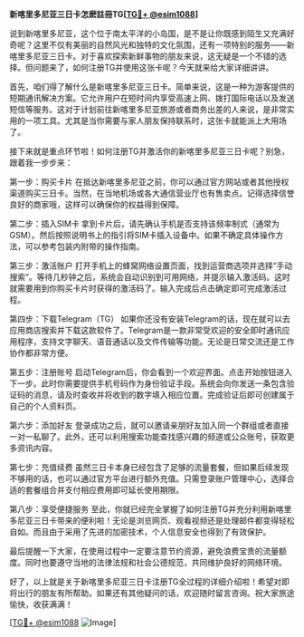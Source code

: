 **新喀里多尼亚三日卡怎麽註冊TG[[TG💪+ @esim1088](https://t.me/s/esim1088)]**

说到新喀里多尼亚，这个位于南太平洋的小岛国，是不是让你既感到陌生又充满好奇呢？这里不仅有美丽的自然风光和独特的文化氛围，还有一项特别的服务——新喀里多尼亚三日卡。对于喜欢探索新鲜事物的朋友来说，这无疑是一个不错的选择。但问题来了，如何注册TG并使用这张卡呢？今天就来给大家详细讲讲。

首先，咱们得了解什么是新喀里多尼亚三日卡。简单来说，这是一种为游客提供的短期通讯解决方案。它允许用户在短时间内享受高速上网、拨打国际电话以及发送短信等服务。这对于计划前往新喀里多尼亚旅游或者商务出差的人来说，是非常实用的一项工具。尤其是当你需要与家人朋友保持联系时，这张卡就能派上大用场了。

接下来就是重点环节啦！如何注册TG并激活你的新喀里多尼亚三日卡呢？别急，跟着我一步步来：

第一步：购买卡片
在抵达新喀里多尼亚之前，你可以通过官方网站或者其他授权渠道购买三日卡。当然，在当地机场或各大通信营业厅也有售卖点。记得选择信誉良好的商家哦，这样可以确保你的权益得到保障。

第二步：插入SIM卡
拿到卡片后，请先确认手机是否支持该频率制式（通常为GSM）。然后按照说明书上的指引将SIM卡插入设备中。如果不确定具体操作方法，可以参考包装内附带的操作指南。

第三步：激活账户
打开手机上的蜂窝网络设置页面，找到运营商选项并选择“手动搜索”。等待几秒钟之后，系统会自动识别到可用网络，并提示输入激活码。这时就需要用到你购买卡片时获得的激活码了。输入完成后点击确定即可完成激活过程。

第四步：下载Telegram（TG）
如果你还没有安装Telegram的话，现在就可以去应用商店搜索并下载这款软件了。Telegram是一款非常受欢迎的安全即时通讯应用程序，支持文字聊天、语音通话以及文件传输等功能。无论是日常交流还是工作协作都非常方便。

第五步：注册账号
启动Telegram后，你会看到一个欢迎界面。点击开始按钮进入下一步。此时你需要提供手机号码作为身份验证手段。系统会向你发送一条包含验证码的消息，请及时查收并将收到的数字填入相应位置。完成验证后即可创建属于自己的个人资料页。

第六步：添加好友
登录成功之后，就可以邀请亲朋好友加入同一个群组或者直接一对一私聊了。此外，还可以利用搜索功能查找感兴趣的频道或公众账号，获取更多资讯内容。

第七步：充值续费
虽然三日卡本身已经包含了足够的流量套餐，但如果后续发现不够用的话，也可以通过官方平台进行额外充值。只需登录账户管理中心，选择合适的套餐组合并支付相应费用即可延长使用期限。

第八步：享受便捷服务
至此，你就已经完全掌握了如何注册TG并充分利用新喀里多尼亚三日卡带来的便利啦！无论是浏览网页、观看视频还是处理邮件都变得轻松自如。而且由于采用了先进的加密技术，个人信息安全也得到了有效保护。

最后提醒一下大家，在使用过程中一定要注意节约资源，避免浪费宝贵的流量额度。同时也要遵守当地的法律法规和社会公德规范，共同维护良好的网络环境。

好了，以上就是关于新喀里多尼亚三日卡注册TG全过程的详细介绍啦！希望对即将出行的朋友有所帮助。如果还有其他疑问的话，欢迎随时留言咨询。祝大家旅途愉快，收获满满！

[[TG💪+ @esim1088](https://t.me/s/esim1088) ![Image](https://i.postimg.cc/4NQfJmqS/Snipaste-2025-05-13-00-14-12.png)]